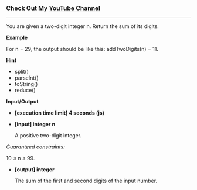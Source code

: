 ### Check Out My [YouTube Channel](https://www.YouTube.com/CodingTutorials360)

---
You are given a two-digit integer n. Return the sum of its digits.

**Example**

For n = 29, the output should be like this:
addTwoDigits(n) = 11.

**Hint**
-   split()
-   parseInt()
-   toString()
-   reduce()

**Input/Output**

- **[execution time limit] 4 seconds (js)**
- **[input] integer n**

    A positive two-digit integer.

*Guaranteed constraints:*

10 ≤ n ≤ 99.

- **[output] integer**

    The sum of the first and second digits of the input number.

